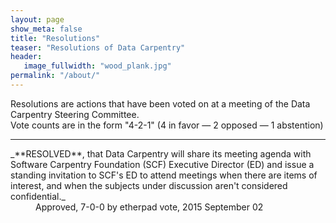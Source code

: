 ```yaml
---
layout: page
show_meta: false
title: "Resolutions"
teaser: "Resolutions of Data Carpentry"
header:
   image_fullwidth: "wood_plank.jpg"
permalink: "/about/"
---
```


Resolutions are actions that have been voted on at a meeting of the
Data Carpentry Steering Committee.
<br>
Vote counts are in the form "4-2-1" (4 in favor — 2 opposed — 1 abstention)

<hr>

<dl>


<dt>
_**RESOLVED**, that Data Carpentry will share its meeting agenda with Software Carpentry Foundation (SCF) Executive Director (ED) and issue a standing invitation to SCF's ED to attend meetings when there are items of interest, and when the subjects under discussion aren't considered confidential._
<dd>
Approved, 7-0-0 by etherpad vote, 2015 September 02


</dl>
